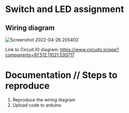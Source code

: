 # Switch and LED assignment

## Wiring diagram

![Screenshot 2022-04-26 205402](https://user-images.githubusercontent.com/27019702/165430263-a6afa1ac-577b-4a31-afa9-8f7f59e4388f.png)

Link to Circuit.IO diagram: https://www.circuito.io/app?components=97,512,11021,530717

# Documentation // Steps to reproduce

1. Reproduce the wiring diagram
2. Upload code to arduino
